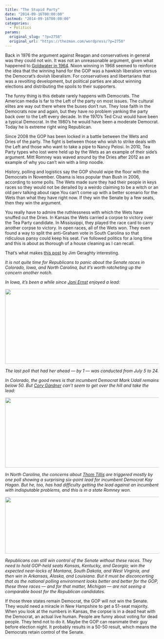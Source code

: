 ```yaml
---
title: "The Stupid Party"
date: "2014-09-16T00:00:00"
lastmod: "2014-09-16T00:00:00"
categories:
  - Politics
params:
  original_slug: "?p=2758"
  original_url: "https://thezman.com/wordpress/?p=2758"
---
```


Back in 1976 the argument against Reagan and conservatives in general
was they could not win. It was not an unreasonable argument, given what
happened to [Goldwater in
1964](http://en.wikipedia.org/wiki/United_States_presidential_election,_1964).
Nixon winning in 1968 seemed to reinforce the idea that the winning hand
for the GOP was a hawkish liberalism versus the Democrat’s dovish
liberalism. For conservatives and libertarians that was a revolting
development, but political parties are about winning elections and
distributing the spoils to their supporters.

The funny thing is this debate rarely happens with Democrats. The
American media is far to the Left of the party on most issues. The
cultural elites are way out there where the buses don’t run. They lose
faith in the Democrats now and again, but they have no problem yanking
the party back over to the Left every decade. In the 1970’s Ted Cruz
would have been a typical Democrat. In the 1980’s he would have been a
moderate Democrat. Today he is extreme right wing Republican.

Since 2008 the GOP has been locked in a battle between the Wets and
Dries of the party. The fight is between those who wish to strike deals
with the Left and those who want to take a pipe to Nancy Pelosi. In
2010, Tea Party types who lost were held up by the Wets as an example of
their side’s argument. Mitt Romney was waved around by the Dries after
2012 as an example of why you can’t win with a limp noodle.

History, polling and logistics say the GOP should wipe the floor with
the Democrats in November. Obama is less popular than Bush in 2006,
according to some polls. The Wets made sure they had their people in
keys races so they would not be derailed by a weirdo claiming to be a
witch or an old perv talking about rape.You can’t come up with a better
scenario for the Wets than what they have right now. If they win the
Senate by a few seats, then they win the argument.

You really have to admire the ruthlessness with which the Wets have
snuffed out the Dries. In Kansas the Wets carried a corpse to victory
over the Tea Party candidate. In Mississippi, they played the race card
to carry another corpse to victory. In open races, all of the Wets won.
They even found a way to split the anti-Graham vote in South Carolina so
that ridiculous pansy could keep his seat. I’ve followed politics for a
long time and this is about as thorough of a house cleaning as I can
recall.

That’s what makes <a
href="http://www.nationalreview.com/campaign-spot/387804/time-gop-concern-about-colorado-iowa-and-north-carolina-jim-geraghty"
rel="noopener noreferrer" target="_blank">this post</a> by Jim Geraghty
interesting.

*It is not quite time for Republicans to panic about the Senate races in
Colorado, Iowa, and North Carolina, but it’s worth ratcheting up the
concern another notch.*

*In Iowa, it’s been a while since [Joni
Ernst](http://www.joniforiowa.com) enjoyed a lead:*

*<img
src="https://www.nationalreview.com/sites/default/files/uploaded/Screen%20Shot%202014-09-12%20at%2010.37.22%20AM.png"
class="alignnone" decoding="async" width="608" height="246" />*

*The last poll that had her ahead — by 1 — was conducted from July 5 to
24.*

*In Colorado, the good news is that incumbent Democrat Mark Udall
remains below 50. But [Cory Gardner](http://corygardnerforsenate.com)
can’t seem to get over the hill and take the lead:*

*<img
src="https://fbcdn-sphotos-h-a.akamaihd.net/hphotos-ak-xpf1/v/t1.0-9/10678506_10152274667396135_5591070459064311378_n.jpg?oh=66ca8f7350fa580db8e3b61cae30a8f7&amp;oe=5498F39D&amp;__gda__=1418679522_650b1c36d1c1c2d503ef5714656b78c3"
class="alignnone" decoding="async" width="591" height="230" />*

*In North Carolina, the concerns about [Thom
Tillis](http://thomtillis.com) are triggered mostly by one poll showing
a surprising six-point lead for incumbent Democrat Kay Hagan. But he,
too, has had difficulty getting the lead against an incumbent with
indisputable problems, and this is in a state Romney won.*

*<img
src="https://fbcdn-sphotos-f-a.akamaihd.net/hphotos-ak-xfp1/v/t1.0-9/10593103_10152274671866135_3809706534190656034_n.jpg?oh=8d9f9a534480e2384a7fcc0f35e733f5&amp;oe=54D06A0C&amp;__gda__=1418303081_1381a5310724993e3f444e9a10f51d55"
class="alignnone" decoding="async" loading="lazy" width="608"
height="186" />*

*Republicans can still win control of the Senate without these races.
They need to hold GOP-held seats Kansas, Kentucky, and Georgia; win the
expected near-locks of Montana, South Dakota, and West Virginia, and
then win in Arkansas, Alaska, and Louisiana. But it must be
disconcerting that as the national polling environment looks better and
better for the GOP, these three races — and for that matter, Michigan —
are not seeing a comparable boost for the Republican candidates.*

If those three states remain Democrat, the GOP will not win the Senate.
They would need a miracle in New Hampshire to get a 51-seat majority.
When you look at the numbers in Kansas, the corpse is in a dead heat
with the Democrat, an actual live human. People are funny about voting
for dead people. They tend not to do it. Maybe the GOP can reanimate
their guy before election night. It probably results in a 50-50 result,
which means the Democrats retain control of the Senate.
